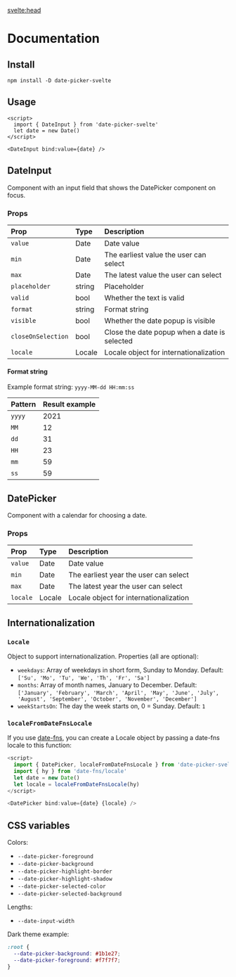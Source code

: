 <svelte:head>

  <title>Docs • Date Picker Svelte</title>
</svelte:head>

# Documentation

## Install

```
npm install -D date-picker-svelte
```

## Usage

```svelte
<script>
  import { DateInput } from 'date-picker-svelte'
  let date = new Date()
</script>

<DateInput bind:value={date} />
```

## DateInput

Component with an input field that shows the DatePicker component on focus.

### Props

| Prop               | Type   | Description                                  |
| :----------------- | :----- | :------------------------------------------- |
| `value`            | Date   | Date value                                   |
| `min`              | Date   | The earliest value the user can select       |
| `max`              | Date   | The latest value the user can select         |
| `placeholder`      | string | Placeholder                                  |
| `valid`            | bool   | Whether the text is valid                    |
| `format`           | string | Format string                                |
| `visible`          | bool   | Whether the date popup is visible            |
| `closeOnSelection` | bool   | Close the date popup when a date is selected |
| `locale`           | Locale | Locale object for internationalization       |

#### Format string

Example format string: `yyyy-MM-dd HH:mm:ss`

| Pattern | Result example |
| :------ | :------------- |
| `yyyy`  | 2021           |
| `MM`    | 12             |
| `dd`    | 31             |
| `HH`    | 23             |
| `mm`    | 59             |
| `ss`    | 59             |

## DatePicker

Component with a calendar for choosing a date.

### Props

| Prop     | Type   | Description                            |
| :------- | :----- | :------------------------------------- |
| `value`  | Date   | Date value                             |
| `min`    | Date   | The earliest year the user can select  |
| `max`    | Date   | The latest year the user can select    |
| `locale` | Locale | Locale object for internationalization |

## Internationalization

### `Locale`

Object to support internationalization. Properties (all are optional):

- `weekdays`: Array of weekdays in short form, Sunday to Monday. Default: `['Su', 'Mo', 'Tu', 'We', 'Th', 'Fr', 'Sa']`
- `months`: Array of month names, January to December. Default: `['January', 'February', 'March', 'April', 'May', 'June', 'July', 'August', 'September', 'October', 'November', 'December']`
- `weekStartsOn`: The day the week starts on, 0 = Sunday. Default: `1`

### `localeFromDateFnsLocale`

If you use [date-fns](https://date-fns.org/), you can create a Locale object by passing a date-fns locale to this function:

```js
<script>
  import { DatePicker, localeFromDateFnsLocale } from 'date-picker-svelte'
  import { hy } from 'date-fns/locale'
  let date = new Date()
  let locale = localeFromDateFnsLocale(hy)
</script>

<DatePicker bind:value={date} {locale} />
```

## CSS variables

Colors:

- `--date-picker-foreground`
- `--date-picker-background`
- `--date-picker-highlight-border`
- `--date-picker-highlight-shadow`
- `--date-picker-selected-color`
- `--date-picker-selected-background`

Lengths:

- `--date-input-width`

Dark theme example:

```css
:root {
  --date-picker-background: #1b1e27;
  --date-picker-foreground: #f7f7f7;
}
```
